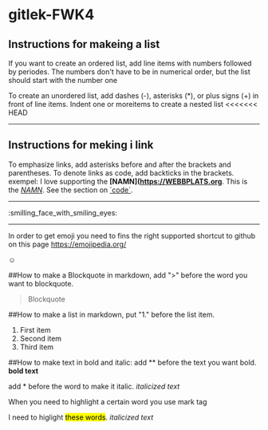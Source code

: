 # gitlek-FWK4

## Instructions for makeing a list
If you want to create an ordered list, add line items with numbers followed by periodes. The numbers don't have to be in numerical order, but the list should start with the number one

To create an unordered list, add dashes (-), asterisks (*), or plus signs (+) in front of line items. Indent one or moreitems to create a nested list 
<<<<<<< HEAD
________________________________________________________________________________________________________
## Instructions for meking i link
To emphasize links, add asterisks before and after the brackets and parentheses. To denote links as code, add backticks in the brackets.
exempel: 
I love supporting the **[NAMN](https://WEBBPLATS.org**.
This is the *[NAMN](https://www.WEBBPLASTS.org)*.
See the section on [`code´](#code).
________________________________________________________________________________________________________

:smilling_face_with_smiling_eyes:
__________________________________________________________________________________________________________
In order to get emoji you need to fins the right supported shortcut to github on this
page https://emojipedia.org/

:relaxed:



##How to make a Blockquote in markdown, add ">" before the word you want to blockquote.

>Blockquote

##How to make a list in markdown, put "1." before the list item.

1. First item
2. Second item
3. Third item

##How to make text in bold and italic:
add ** before the text you want bold.
**bold text**

add * before the word to make it italic.
*italicized text* 

When you need to highlight a certain word you use mark tag

I need to higlight <mark>these words</mark>.
*italicized text*
